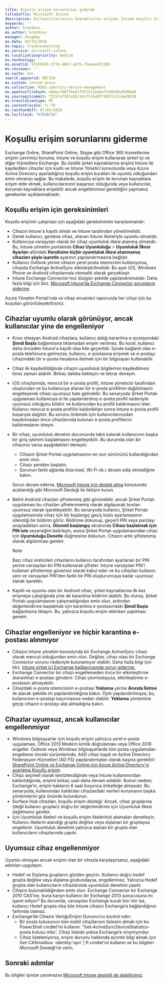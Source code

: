 ```yaml
---
title: Koşullu erişim sorunlarını giderme
titleSuffix: Microsoft Intune
description: Kullanıcılarınızın kaynaklarına erişimi Intune koşullu erişim üzerinden erişemediklerinde ne yapmanız gerekenler belirtir.
keywords: ''
author: brenduns
ms.author: brenduns
manager: dougeby
ms.date: 09/25/2018
ms.topic: troubleshooting
ms.service: microsoft-intune
ms.localizationpriority: medium
ms.technology: ''
ms.assetid: 5fa59501-5f33-46b7-a5f5-75eeae9f1209
ms.reviewer: ''
ms.suite: ems
search.appverid: MET150
ms.custom: intune-azure
ms.collection: M365-identity-device-management
ms.openlocfilehash: e8ebc708f76ed1f55f512edda75206d3ed5890a0
ms.sourcegitcommit: 7315fe72b7e55c5dcffc6d87f185f3c2cded9028
ms.translationtype: MT
ms.contentlocale: tr-TR
ms.lasthandoff: 07/02/2019
ms.locfileid: "67530724"
---
```

# <a name="troubleshoot-conditional-access"></a>Koşullu erişim sorunlarını giderme

Exchange Online, SharePoint Online, Skype gibi Office 365 hizmetlerine erişimi çevrimiçi koruma, Intune ve koşullu erişim kullanarak şirket içi ve diğer hizmetlere Exchange. Bu özellik şirket kaynaklarına erişimi Intune ile kaydedilen cihazlar için kısıtlı ve Intune Yönetici konsolunda veya Azure Active Directory ayarladığınız koşullu erişim kuralları ile uyumlu olduğundan emin olmanızı sağlar. Bu makalede, koşullu erişim ile korunan kaynaklara erişim elde etmek, kullanıcılarınızın başarısız olduğunda veya kullanıcılar, korumalı kaynaklara erişebilir ancak engellenmesi gerektiğini yapmanız gerekenler açıklanmaktadır.

## <a name="requirements-for-conditional-access"></a>Koşullu erişim için gereksinimleri

Koşullu erişimin çalışması için aşağıdaki gereksinimler karşılanmalıdır:

- Cihazın Intune'a kayıtlı olmalı ve Intune tarafından yönetilmelidir.
- Gerek kullanıcı, gerekse cihaz, atanan Intune ilkeleriyle uyumlu olmalıdır.
- Kullanıcıya varsayılan olarak bir cihaz uyumluluk ilkesi atanmış olmalıdır. Bu, Intune yönetim portalında **Cihaz Uyumluluğu** > **Uyumluluk İlkesi Ayarları** altındaki **Kendisine hiçbir uyumluluk ilkesi atanmamış cihazları şöyle işaretle** ayarının yapılandırmasına bağlıdır.
- Kullanıcı Outlook yerine cihazın yerel posta istemcisini kullanıyorsa, cihazda Exchange ActiveSync etkinleştirilmelidir. Bu ayar iOS, Windows Phone ve Android cihazlarında otomatik olarak gerçekleşir.
- Intune Exchange Connector'ınız düzgün şekilde yapılandırılmalıdır. Daha fazla bilgi için bkz. [Microsoft Intune’da Exchange Connector sorunlarını giderme](troubleshoot-exchange-connector.md).

Azure Yönetim Portalı’nda ve cihaz envanteri raporunda her cihaz için bu koşulları görüntüleyebilirsiniz.

## <a name="devices-appear-compliant-but-users-are-still-blocked"></a>Cihazlar uyumlu olarak görünüyor, ancak kullanıcılar yine de engelleniyor

- Knox olmayan Android cihazlara, kullanıcı aldığı karantina e-postasındaki **Şimdi Başla** bağlantısına tıklamadan erişim verilmez. Bu kural, kullanıcı daha önceden Intune'a kayıtlı olsa bile geçerlidir. İçinde bağlantı olan e-posta telefonuna gelmezse, kullanıcı, e-postasına erişmek ve e-postayı cihazındaki bir e-posta hesabına iletmek için bir bilgisayarı kullanabilir.
- Cihaz ilk kaydedildiğinde cihazın uyumluluk bilgilerinin kaydedilmesi biraz zaman alabilir. Birkaç dakika bekleyin ve tekrar deneyin.
- iOS cihazlarında, mevcut bir e-posta profili, Intune yöneticisi tarafından oluşturulan ve bu kullanıcıya atanan bir e-posta profilinin dağıtılmasını engelleyerek cihazı uyumsuz hale getirebilir. Bu senaryoda Şirket Portalı uygulaması kullanıcıya el ile yapılandırılmış e-posta profili nedeniyle uyumsuz olduğunu bildirir ve kullanıcıdan bu profili kaldırmasını ister. Kullanıcı mevcut e-posta profilini kaldırdıktan sonra Intune e-posta profili başarıyla dağıtılır. Bu sorunu önlemek için kullanıcılarınızdan kaydolmadan önce cihazlarında bulunan e-posta profillerini kaldırmalarını isteyin.
- Bir cihaz, uyumluluk denetim durumunda takılı kalarak kullanıcının başka bir giriş işlemini başlatmasını engelleyebilir. Bu durumda olan bir cihazınız varsa aşağıdakileri deneyin:
  - Cihazın Şirket Portalı uygulamasının en son sürümünü kullandığından emin olun.
  - Cihazı yeniden başlatın.
  - Sorunun farklı ağlarda (hücresel, Wi-Fi vb.) devam edip etmediğine bakın.

  Sorun devam ederse, [Microsoft Intune için destek alma](get-support.md) konusunda açıklandığı gibi Microsoft Desteği ile iletişim kurun.
- Belirli Android cihazları şifrelenmiş gibi görünebilir, ancak Şirket Portalı uygulaması bu cihazları şifrelenmemiş olarak algılayarak bunları uyumsuz olarak işaretleyebilir. Bu senaryoda kullanıcı, Şirket Portalı uygulamasında cihaz için bir başlangıç geçiş kodu ayarlamasının istendiği bir bildirim görür. Bildirime dokunup, geçerli PIN veya parolayı onayladıktan sonra, **Güvenli başlangıç** ekranında **Cihazı başlatmak için PIN iste** seçeneğini belirleyin, sonra Şirket Portalı uygulamasından cihaz için **Uyumluluğu Denetle** düğmesine dokunun. Cihazın artık şifrelenmiş olarak algılanması gerekir. 
  > [!NOTE]
  > Bazı cihaz üreticileri cihazlarını kullanıcı tarafından ayarlanan bir PIN yerine varsayılan bir PIN kullanarak şifreler. Intune varsayılan PIN'i kullanan şifrelemeyi güvensiz olarak kabul eder ve bu cihazları kullanıcı yeni ve varsayılan PIN'den farklı bir PIN oluşturuncaya kadar uyumsuz olarak işaretler.
- Kayıtlı ve uyumlu olan bir Android cihaz, şirket kaynaklarına ilk kez erişmeye çalıştığında yine de karantina bildirimi alabilir. Bu olursa, Şirket Portalı uygulamasının çalışmadığından emin olun, ardından değerlendirme başlatmak için karantina e-postasındaki **Şimdi Başla** bağlantısına tıklayın. Bu, yalnızca koşullu erişim etkinken yapılması gerekir.

## <a name="devices-are-blocked-and-no-quarantine-email-is-received"></a>Cihazlar engelleniyor ve hiçbir karantina e-postası alınmıyor

- Cihazın Intune yönetim konsolunda bir Exchange ActiveSync cihazı olarak mevcut olduğundan emin olun. Değilse, cihaz olası bir Exchange Connector sorunu nedeniyle bulunamıyor olabilir. Daha fazla bilgi için bkz. [Intune şirket içi Exchange bağlayıcısında sorun giderme.](troubleshoot-exchange-connector.md)
- Exchange Connector bir cihazı engellemeden önce bir etkinleştirme (karantina) e-postası gönderir. Cihaz çevrimdışıysa, etkinleştirme e-postasını almayabilir. 
- Cihazdaki e-posta istemcisinin e-postayı **Yoklama** yerine **Anında İletme** ile alacak şekilde mi yapılandırıldığına bakın. Öyle yapılandırılmışsa, bu, kullanıcının e-postayı kaçırmasına neden olabilir. **Yoklama** yöntemine geçip cihazın e-postayı alıp almadığına bakın.

## <a name="devices-are-noncompliant-but-users-are-not-blocked"></a>Cihazlar uyumsuz, ancak kullanıcılar engellenmiyor

- Windows bilgisayarlar için koşullu erişim yalnızca yerel e-posta uygulaması, Office 2013 Modern kimlik doğrulaması veya Office 2016 engeller. Outlook veya Windows bilgisayarlarda tüm posta uygulamaları engelleme önceki sürümlerinde, AAD cihaz kaydı ve Active Directory Federasyon Hizmetleri (AD FS) yapılandırmaları olarak başına gerektirir [SharePoint Online ve Exchange Online için Azure Active Directory'yi ayarlama Koşullu erişim](https://docs.microsoft.com/azure/active-directory/active-directory-conditional-access-no-modern-authentication). 
- Cihaz seçmeli olarak temizlendiğinde veya Intune kullanımından kaldırıldığında, erişimi birkaç saat daha devam edebilir. Bunun nedeni, Exchange’in, erişim haklarını 6 saat boyunca önbelleğe almasıdır. Bu senaryoda, kullanımdan kaldırılan cihazlardaki verileri korumanın başka yöntemlerini göz önünde bulundurun.
- Surface Hub cihazları, koşullu erişim desteği: Ancak, cihaz gruplarına (değil kullanıcı grupları) doğru bir değerlendirme için Uyumluluk İlkesi dağıtmanız gerekir.
- İçin Uyumluluk ilkeleri ve koşullu erişim ilkelerinizi atamaları denetleyin. Kullanıcı ilkelerin atandığı grupta değilse veya dışlanan bir gruptaysa engellenir. Uyumluluk denetimi yalnızca atanan bir grupta olan kullanıcıların cihazlarında yapılır.

## <a name="noncompliant-device-is-not-blocked"></a>Uyumsuz cihaz engellenmiyor

Uyumlu olmayan ancak erişimi olan bir cihazla karşılaşırsanız, aşağıdaki adımları uygulayın.
- Hedef ve Dışlama gruplarını gözden geçirin. Kullanıcı doğru hedef grupta değilse veya dışlama grubundaysa, engellenmez. Yalnızca Hedef grupta olan kullanıcıların cihazlarında uyumluluk denetimi yapılır.
- Cihazın bulunabildiğinden emin olun. Exchange Connector bir Exchange 2010 CAS’ine, buna karşın kullanıcı bir Exchange 2013 sunucusuna mı işaret ediyor? Bu durumda, varsayılan Exchange kuralı İzin Ver ise, kullanıcı Hedef grupta olsa bile Intune cihazın Exchange’a bağlandığının farkında olamaz.
- Exchange’de Cihazın Varlığı/Erişim Durumu’nu kontrol edin:
  - Bir posta kutusunun tüm mobil cihazlarının listesini almak için bu PowerShell cmdlet'ini kullanın: "Get-ActiveSyncDeviceStatistics-posta kutusu mbx'. Cihaz listede yoksa Exchange’e erişmiyordur.
  - Cihaz listeleniyorsa, erişim durumu hakkında ayrıntılı bilgi almak için Get-CASmailbox -identity:’upn’ | fl cmdlet’ini kullanın ve bu bilgileri Microsoft Desteği’ne verin.

## <a name="next-steps"></a>Sonraki adımlar
Bu bilgiler işinize yaramazsa [Microsoft Intune desteği de alabilirsiniz](get-support.md).
